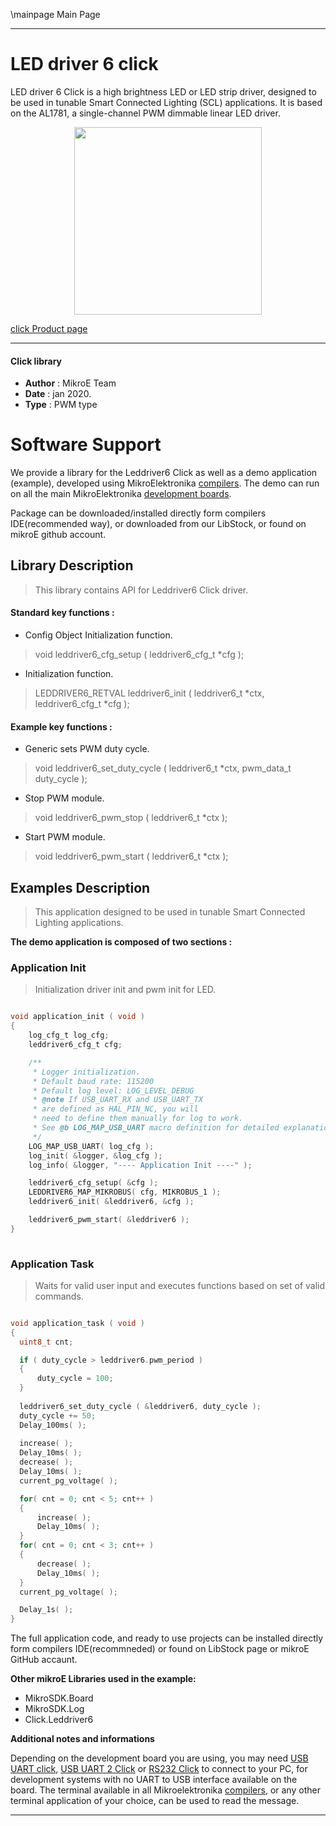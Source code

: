 \mainpage Main Page
 
---
# LED driver 6 click

LED driver 6 Click is a high brightness LED or LED strip driver, designed to be used in tunable Smart Connected Lighting (SCL) applications. It is based on the AL1781, a single-channel PWM dimmable linear LED driver.

<p align="center">
  <img src="https://download.mikroe.com/images/click_for_ide/leddriver6_click.png" height=300px>
</p>

[click Product page](https://www.mikroe.com/led-driver-6-click)

---


#### Click library 

- **Author**        : MikroE Team
- **Date**          : jan 2020.
- **Type**          : PWM type


# Software Support

We provide a library for the Leddriver6 Click 
as well as a demo application (example), developed using MikroElektronika 
[compilers](https://shop.mikroe.com/compilers). 
The demo can run on all the main MikroElektronika [development boards](https://shop.mikroe.com/development-boards).

Package can be downloaded/installed directly form compilers IDE(recommended way), or downloaded from our LibStock, or found on mikroE github account. 

## Library Description

> This library contains API for Leddriver6 Click driver.

#### Standard key functions :

- Config Object Initialization function.
> void leddriver6_cfg_setup ( leddriver6_cfg_t *cfg ); 
 
- Initialization function.
> LEDDRIVER6_RETVAL leddriver6_init ( leddriver6_t *ctx, leddriver6_cfg_t *cfg );


#### Example key functions :

- Generic sets PWM duty cycle.
> void leddriver6_set_duty_cycle ( leddriver6_t *ctx, pwm_data_t duty_cycle );
 
- Stop PWM module.
> void leddriver6_pwm_stop ( leddriver6_t *ctx );

- Start PWM module.
> void leddriver6_pwm_start ( leddriver6_t *ctx );

## Examples Description
 
> This application designed to be used in tunable Smart Connected Lighting applications. 

**The demo application is composed of two sections :**

### Application Init 

> Initialization driver init and pwm init for LED. 

```c

void application_init ( void )
{
    log_cfg_t log_cfg;
    leddriver6_cfg_t cfg;

    /** 
     * Logger initialization.
     * Default baud rate: 115200
     * Default log level: LOG_LEVEL_DEBUG
     * @note If USB_UART_RX and USB_UART_TX 
     * are defined as HAL_PIN_NC, you will 
     * need to define them manually for log to work. 
     * See @b LOG_MAP_USB_UART macro definition for detailed explanation.
     */
    LOG_MAP_USB_UART( log_cfg );
    log_init( &logger, &log_cfg );
    log_info( &logger, "---- Application Init ----" );

    leddriver6_cfg_setup( &cfg );
    LEDDRIVER6_MAP_MIKROBUS( cfg, MIKROBUS_1 );
    leddriver6_init( &leddriver6, &cfg );

    leddriver6_pwm_start( &leddriver6 );
}
  
```

### Application Task

> Waits for valid user input and executes functions based on set of valid commands. 

```c

void application_task ( void )
{
  uint8_t cnt;

  if ( duty_cycle > leddriver6.pwm_period )
  {
      duty_cycle = 100;
  }
  
  leddriver6_set_duty_cycle ( &leddriver6, duty_cycle );
  duty_cycle += 50;
  Delay_100ms( );
  
  increase( );
  Delay_10ms( );
  decrease( );
  Delay_10ms( );
  current_pg_voltage( );

  for( cnt = 0; cnt < 5; cnt++ )
  {
      increase( );
      Delay_10ms( );
  }
  for( cnt = 0; cnt < 3; cnt++ )
  {
      decrease( );
      Delay_10ms( );
  }
  current_pg_voltage( );

  Delay_1s( );
}  

```


The full application code, and ready to use projects can be  installed directly form compilers IDE(recommneded) or found on LibStock page or mikroE GitHub accaunt.

**Other mikroE Libraries used in the example:** 

- MikroSDK.Board
- MikroSDK.Log
- Click.Leddriver6

**Additional notes and informations**

Depending on the development board you are using, you may need 
[USB UART click](https://shop.mikroe.com/usb-uart-click), 
[USB UART 2 Click](https://shop.mikroe.com/usb-uart-2-click) or 
[RS232 Click](https://shop.mikroe.com/rs232-click) to connect to your PC, for 
development systems with no UART to USB interface available on the board. The 
terminal available in all Mikroelektronika 
[compilers](https://shop.mikroe.com/compilers), or any other terminal application 
of your choice, can be used to read the message.



---

